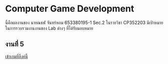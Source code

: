# Computer Game Development
นี้คือผลงานของ นายณธฬ จันทร์หอม 653380195-1 Sec.2 ในรายวิชา CP352203
มีเป้าหมายในการรวบรวมงานงานของ Lab ต่างๆ ที่ได้รับมอบหมาย

## งานที่ 5
[เข้าเกมที่ลิ้งค์นี้](https://6533801951.github.io/ComputerGameDevelopment/Lab5.html)
